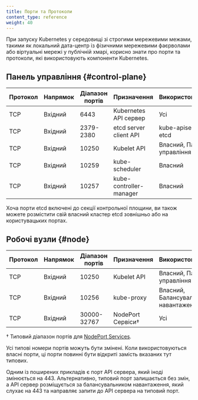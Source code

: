 ```yaml
---
title: Порти та Протоколи
content_type: reference
weight: 40
---
```


При запуску Kubernetes у середовищі зі строгими мережевими межами, такими як локальний дата-центр із фізичними мережевими фаєрволами або віртуальні мережі у публічній хмарі, корисно знати про порти та протоколи, які використовують компоненти Kubernetes.

## Панель управління {#control-plane}

| Протокол | Напрямок | Діапазон портів | Призначення              | Використовується          |
|----------|----------|-----------------|--------------------------|---------------------------|
| TCP      | Вхідний  | 6443            | Kubernetes API сервер    | Усі                       |
| TCP      | Вхідний  | 2379-2380       | etcd server client API   | kube-apiserver, etcd      |
| TCP      | Вхідний  | 10250           | Kubelet API              | Власний, Панель управління |
| TCP      | Вхідний  | 10259           | kube-scheduler           | Власний                   |
| TCP      | Вхідний  | 10257           | kube-controller-manager  | Власний                   |

Хоча порти etcd включені до секції контрольної площини, ви також можете розмістити свій власний
кластер etcd зовнішньо або на користувацьких портах. 

## Робочі вузли {#node}

| Протокол | Напрямок | Діапазон портів | Призначення            | Використовується          |
|----------|----------|-----------------|------------------------|---------------------------|
| TCP      | Вхідний  | 10250           | Kubelet API            | Власний, Панель управління |
| TCP      | Вхідний  | 10256           | kube-proxy             | Власний, Балансувальники навантаження |
| TCP      | Вхідний  | 30000-32767     | NodePort Сервіси†      | Усі                       |

† Типовий діапазон портів для [NodePort Services](/uk/docs/concepts/services-networking/service/).

Усі типові номери портів можуть бути змінені. Коли використовуються власні порти, ці порти повинні бути відкриті замість вказаних тут типових.

Одним із поширених прикладів є порт API сервера, який іноді змінюється на 443. Альтернативно, типовий порт залишається без змін, а API сервер розміщується за балансувальником навантаження, який слухає на 443 та направляє запити до API сервера на типовий порт.
